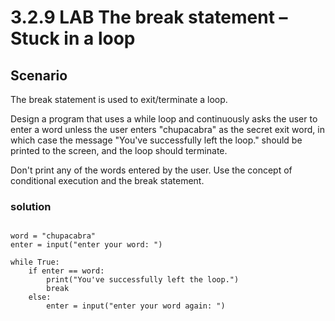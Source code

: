 # 3.2.9   LAB   The break statement – Stuck in a loop
## Scenario
The break statement is used to exit/terminate a loop.

Design a program that uses a while loop and continuously asks the user to enter a word unless the user enters "chupacabra" as the secret exit word, in which case the message "You've successfully left the loop." should be printed to the screen, and the loop should terminate.

Don't print any of the words entered by the user. Use the concept of conditional execution and the break statement.

### solution
```

word = "chupacabra"
enter = input("enter your word: ")

while True:
    if enter == word:
        print("You've successfully left the loop.")
        break
    else:
        enter = input("enter your word again: ")
```
